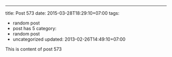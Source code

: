 ---
title: Post 573
date: 2015-03-28T18:29:10+07:00
tags:
  - random post
  - post has 5
category:
  - random post
  - uncategorized
updated: 2013-02-26T14:49:10+07:00

This is content of post 573